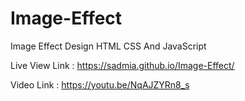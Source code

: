 # Image-Effect
Image Effect Design HTML CSS And JavaScript

Live View Link : https://sadmia.github.io/Image-Effect/

Video Link : https://youtu.be/NqAJZYRn8_s
